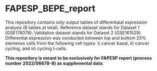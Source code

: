 # FAPESP_BEPE_report

This repository contains only output tables of differentaial expression analysis (6 tables at total).
Reference dataset stands for Dataset 1 (GSE176078); Validation dataset stands for Dataset 2 (GSE161529).
Differential expression was conducted between top and bottom 25% stemenss cells from the following cell types: i) cancer basal, ii) cancer cycling, and iii) cycling t-cells.

**This repository is meant to be exclusively for FAPESP report (process number 2022/06678-8) as supplemental data.**
